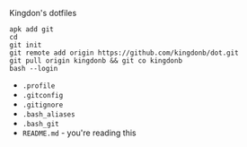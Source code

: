 Kingdon's dotfiles

```
apk add git
cd
git init
git remote add origin https://github.com/kingdonb/dot.git
git pull origin kingdonb && git co kingdonb
bash --login
```

- `.profile`
- `.gitconfig`
- `.gitignore`
- `.bash_aliases`
- `.bash_git`
- `README.md` - you're reading this
